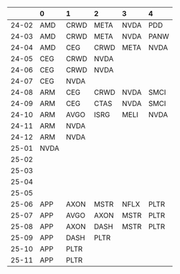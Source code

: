 |       | 0    | 1    | 2    | 3    | 4    |
|:------|:-----|:-----|:-----|:-----|:-----|
| 24-02 | AMD  | CRWD | META | NVDA | PDD  |
| 24-03 | AMD  | CRWD | META | NVDA | PANW |
| 24-04 | AMD  | CEG  | CRWD | META | NVDA |
| 24-05 | CEG  | CRWD | NVDA |      |      |
| 24-06 | CEG  | CRWD | NVDA |      |      |
| 24-07 | CEG  | NVDA |      |      |      |
| 24-08 | ARM  | CEG  | CRWD | NVDA | SMCI |
| 24-09 | ARM  | CEG  | CTAS | NVDA | SMCI |
| 24-10 | ARM  | AVGO | ISRG | MELI | NVDA |
| 24-11 | ARM  | NVDA |      |      |      |
| 24-12 | ARM  | NVDA |      |      |      |
| 25-01 | NVDA |      |      |      |      |
| 25-02 |      |      |      |      |      |
| 25-03 |      |      |      |      |      |
| 25-04 |      |      |      |      |      |
| 25-05 |      |      |      |      |      |
| 25-06 | APP  | AXON | MSTR | NFLX | PLTR |
| 25-07 | APP  | AVGO | AXON | MSTR | PLTR |
| 25-08 | APP  | AXON | DASH | MSTR | PLTR |
| 25-09 | APP  | DASH | PLTR |      |      |
| 25-10 | APP  | PLTR |      |      |      |
| 25-11 | APP  | PLTR |      |      |      |
